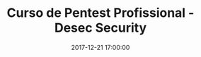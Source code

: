 ---
layout: post
title: "Curso de Pentest Profissional - Desec Security"
date: 2017-12-21 17:00:00
image: /assets/img/
description: "Diferente de treinamentos comumente encontrados no mercado, o Treinamento Pentest Profissional visa ensinar desde conceitos básicos das tecnologias envolvidas no processo de análise até técnicas avançadas onde o aluno desenvolverá competências necessárias para montar sua própria caixa de ferramentas e criar seus próprios scripts e exploits."
server: "Mega"
status: true
size: "11.25 GB"
download_link: "https://mega.nz/#F!o2RF3L4I!zj1NdN0z-nRR0IH2gdCNVQ"
---